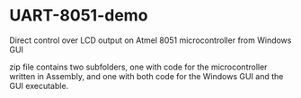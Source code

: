# UART-8051-demo
Direct control over LCD output on Atmel 8051 microcontroller from Windows GUI

zip file contains two subfolders, one with code for the microcontroller written in Assembly, and one with both code for the Windows GUI
and the GUI executable. 
